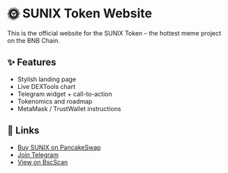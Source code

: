 # 🌞 SUNIX Token Website

This is the official website for the SUNIX Token – the hottest meme project on the BNB Chain.

## ✨ Features

- Stylish landing page
- Live DEXTools chart
- Telegram widget + call-to-action
- Tokenomics and roadmap
- MetaMask / TrustWallet instructions

## 🔗 Links

- [Buy SUNIX on PancakeSwap](https://pancakeswap.finance/swap?outputCurrency=0x6f12d6a9df78981ba8e49bf8fdd03628227239d7)
- [Join Telegram](https://t.me/SunixToken)
- [View on BscScan](https://bscscan.com/token/0x6f12d6a9df78981ba8e49bf8fdd03628227239d7)
